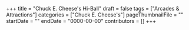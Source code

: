 +++
title = "Chuck E. Cheese's Hi-Ball"
draft = false
tags = ["Arcades & Attractions"]
categories = ["Chuck E. Cheese's"]
pageThumbnailFile = ""
startDate = ""
endDate = "0000-00-00"
contributors = []
+++
